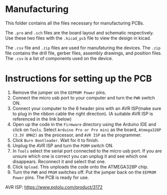 # Manufacturing
This folder contains all the files necessary for manufacturing PCBs.

The `.pro` and `.sch` files are the board layout and schematic respectively. Use these two files with the `.kicad_pcb` file to view the design in kicad.

The `.csv` file and `.zip` files are used for manufaturing the devices. The `.zip` file contains the drill file, gerber files, assembly drawings, and position files. The `.csv` is a list of components used on the device. 

# Instructions for setting up the PCB
1. Remove the jumper on the `EEPROM Power` pins.
2. Connect the micro usb port to your computer and turn the `PWR` switch ON.
3. Connect your computer to the 6 header pins with an AVR ISP(make sure to plug in the ribbon cable the right direction). (A suitable AVR ISP is referenced in the link below)
4. Open up the code in the `Firmware` directory using the Arduino IDE and click on `Tools`. Select `Arduino Pro or Pro mini` as the board, `Atmega328P (3.3V 8MHZ)` as the processor, and `AVR ISP` as the programmer.
5. Click `Burn Bootloader`. Wait for it to finish.
6. Unplug the AVR ISP and turn the `PGRM` switch ON.
7. In `Tools` select the serial port connected to the micro usb port. If you are unsure which one is correct you can unplug it and see which one disappears. Reconnect it and select that one.
8. Click `Upload`. This unploads the code onto the ATMEGA328P chip.
9. Turn the `PWR` and `PRGM` switches off. Put the jumper back on the `EEPROM Power` pins. The PCB is ready for use.

AVR ISP: https://www.pololu.com/product/3172
